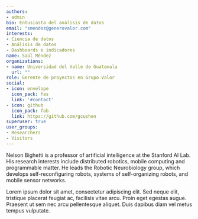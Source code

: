 ```yaml
---
authors:
- admin
bio: Entusiasta del análisis de datos
email: "smendez@generovalor.com"
interests:
- Ciencia de datos
- Análisis de datos
- Dashboards e indicadores
name: Saúl Méndez
organizations:
- name: Universidad del Valle de Guatemala
  url: ""
role: Gerente de proyectos en Grupo Valor
social:
- icon: envelope
  icon_pack: fas
  link: '#contact'
- icon: github
  icon_pack: fab
  link: https://github.com/gcushen
superuser: true
user_groups:
- Researchers
- Visitors
---
```


Nelson Bighetti is a professor of artificial intelligence at the Stanford AI Lab. His research interests include distributed robotics, mobile computing and programmable matter. He leads the Robotic Neurobiology group, which develops self-reconfiguring robots, systems of self-organizing robots, and mobile sensor networks.

Lorem ipsum dolor sit amet, consectetur adipiscing elit. Sed neque elit, tristique placerat feugiat ac, facilisis vitae arcu. Proin eget egestas augue. Praesent ut sem nec arcu pellentesque aliquet. Duis dapibus diam vel metus tempus vulputate.
